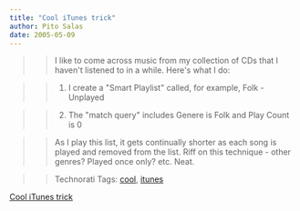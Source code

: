 ```yaml
---
title: "Cool iTunes trick"
author: Pito Salas
date: 2005-05-09
---
```



>>

>> I like to come across music from my collection of CDs that I haven't
listened to in a while. Here's what I do:

>>

>>   1. I create a "Smart Playlist" called, for example, Folk - Unplayed

>>

>>   2. The "match query" includes Genere is Folk and Play Count is 0

>>

>>

>>

>> As I play this list, it gets continually shorter as each song is played and
removed from the list. Riff on this technique - other genres? Played once
only? etc. Neat.

>>

>> Technorati Tags: [cool](<http://technorati.com/tag/cool>),
[itunes](<http://technorati.com/tag/itunes>)


[Cool iTunes trick](None)
